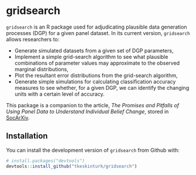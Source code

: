 
<!-- README.md is generated from README.Rmd. Please edit that file -->

# gridsearch

<!-- badges: start -->
<!-- badges: end -->

`gridsearch` is an R package used for adjudicating plausible data
generation processes (DGP) for a given panel dataset. In its current
version, `gridsearch` allows researchers to:

- Generate simulated datasets from a given set of DGP parameters,
- Implement a simple grid-search algorithm to see what plausible
  combinations of parameter values may approximate to the observed
  marginal distributions,
- Plot the resultant error distributions from the grid-search algorithm,
- Generate simple simulations for calculating classification accuracy
  measures to see whether, for a given DGP, we can identify the changing
  units with a certain level of accuracy.

This package is a companion to the article, *The Promises and Pitfalls
of Using Panel Data to Understand Individual Belief Change*, stored in
[SocArXiv](https://osf.io/preprints/socarxiv/rhf4q).

## Installation

You can install the development version of `gridsearch` from Github
with:

``` r
# install.packages("devtools")
devtools::install_github("tkeskinturk/gridsearch")
```
